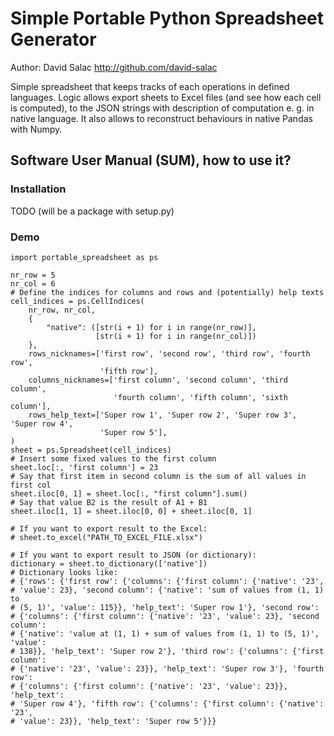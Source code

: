 # Simple Portable Python Spreadsheet Generator
Author: David Salac <http://github.com/david-salac>

Simple spreadsheet that keeps tracks of each operations in defined languages.
Logic allows export sheets to Excel files (and see how each cell is computed),
to the JSON strings with description of computation e. g. in native language.
It also allows to reconstruct behaviours in native Pandas with Numpy.

## Software User Manual (SUM), how to use it?
### Installation
TODO (will be a package with setup.py)

### Demo
```
import portable_spreadsheet as ps

nr_row = 5
nr_col = 6
# Define the indices for columns and rows and (potentially) help texts
cell_indices = ps.CellIndices(
    nr_row, nr_col,
    {
        "native": ([str(i + 1) for i in range(nr_row)],
                   [str(i + 1) for i in range(nr_col)])
    },
    rows_nicknames=['first row', 'second row', 'third row', 'fourth row',
                    'fifth row'],
    columns_nicknames=['first column', 'second column', 'third column',
                       'fourth column', 'fifth column', 'sixth column'],
    rows_help_text=['Super row 1', 'Super row 2', 'Super row 3', 'Super row 4',
                    'Super row 5'],
)
sheet = ps.Spreadsheet(cell_indices)
# Insert some fixed values to the first column
sheet.loc[:, 'first column'] = 23
# Say that first item in second column is the sum of all values in first col
sheet.iloc[0, 1] = sheet.loc[:, "first column"].sum()
# Say that value B2 is the result of A1 + B1
sheet.iloc[1, 1] = sheet.iloc[0, 0] + sheet.iloc[0, 1]

# If you want to export result to the Excel:
# sheet.to_excel("PATH_TO_EXCEL_FILE.xlsx")

# If you want to export result to JSON (or dictionary):
dictionary = sheet.to_dictionary(['native'])
# Dictionary looks like:
# {'rows': {'first row': {'columns': {'first column': {'native': '23',
# 'value': 23}, 'second column': {'native': 'sum of values from (1, 1) to
# (5, 1)', 'value': 115}}, 'help_text': 'Super row 1'}, 'second row':
# {'columns': {'first column': {'native': '23', 'value': 23}, 'second column':
# {'native': 'value at (1, 1) + sum of values from (1, 1) to (5, 1)', 'value':
# 138}}, 'help_text': 'Super row 2'}, 'third row': {'columns': {'first column':
# {'native': '23', 'value': 23}}, 'help_text': 'Super row 3'}, 'fourth row':
# {'columns': {'first column': {'native': '23', 'value': 23}}, 'help_text':
# 'Super row 4'}, 'fifth row': {'columns': {'first column': {'native': '23',
# 'value': 23}}, 'help_text': 'Super row 5'}}}
```
